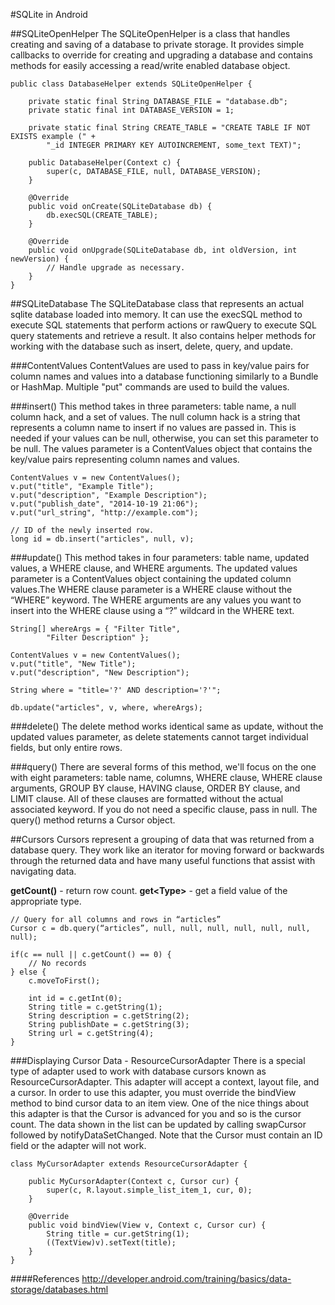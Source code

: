 #SQLite in Android

##SQLiteOpenHelper
The SQLiteOpenHelper is a class that handles creating and saving of a database to private storage. It provides simple callbacks to override for creating and upgrading a database and contains methods for easily accessing a read/write enabled database object.

```
public class DatabaseHelper extends SQLiteOpenHelper {

	private static final String DATABASE_FILE = "database.db";
	private static final int DATABASE_VERSION = 1;

	private static final String CREATE_TABLE = "CREATE TABLE IF NOT EXISTS example (" +
		"_id INTEGER PRIMARY KEY AUTOINCREMENT, some_text TEXT)";

	public DatabaseHelper(Context c) {
		super(c, DATABASE_FILE, null, DATABASE_VERSION);
	}

	@Override
	public void onCreate(SQLiteDatabase db) {
		db.execSQL(CREATE_TABLE);
	}

	@Override
	public void onUpgrade(SQLiteDatabase db, int oldVersion, int newVersion) {
		// Handle upgrade as necessary.
	}
}
```

##SQLiteDatabase
The SQLiteDatabase class that represents an actual sqlite database loaded into memory. It can use the execSQL method to execute SQL statements that perform actions or rawQuery to execute SQL query statements and retrieve a result.  It also contains helper methods for working with the database such as insert, delete, query, and update.

###ContentValues
ContentValues are used to pass in key/value pairs for column names and values into a database functioning similarly to a Bundle or HashMap. Multiple "put" commands are used to build the values.

###insert()
This method takes in three parameters: table name, a null column hack, and a set of values. The null column hack is a string that represents a column name to insert if no values are passed in. This is needed if your values can be null, otherwise, you can set this parameter to be null. The values parameter is a ContentValues object that contains the key/value pairs representing column names and values.

```
ContentValues v = new ContentValues();
v.put("title", "Example Title");
v.put("description", "Example Description");
v.put("publish_date", "2014-10-19 21:06");
v.put("url_string", "http://example.com");

// ID of the newly inserted row.
long id = db.insert("articles", null, v);
```

###update()
This method takes in four parameters: table name, updated values, a WHERE clause, and WHERE arguments. The updated values parameter is a ContentValues object containing the updated column values.The WHERE clause parameter is a WHERE clause without the “WHERE” keyword. The WHERE arguments are any values you want to insert into the WHERE clause using a “?” wildcard in the WHERE text.

```
String[] whereArgs = { "Filter Title",
		"Filter Description" };

ContentValues v = new ContentValues();
v.put("title", "New Title");
v.put("description", "New Description");

String where = "title='?' AND description='?'";

db.update("articles", v, where, whereArgs);
```

###delete()
The delete method works identical same as update, without the updated values parameter, as delete statements cannot target individual fields, but only entire rows.

###query()
There are several forms of this method, we'll focus on the one with eight parameters: table name, columns, WHERE clause, WHERE clause arguments, GROUP BY clause, HAVING clause, ORDER BY clause, and LIMIT clause. All of these clauses are formatted without the actual associated keyword. If you do not need a specific clause, pass in null. The query() method returns a Cursor object.

##Cursors
Cursors represent a grouping of data that was returned from a database query. They work like an iterator for moving forward or backwards through the returned data and have many useful functions that assist with navigating data. 

**getCount()** - return row count.
**get&lt;Type&gt;** - get a field value of the appropriate type.

```
// Query for all columns and rows in “articles”
Cursor c = db.query(“articles”, null, null, null, null, null, null, null);

if(c == null || c.getCount() == 0) {
	// No records
} else {
	c.moveToFirst();

	int id = c.getInt(0);
	String title = c.getString(1);
	String description = c.getString(2);
	String publishDate = c.getString(3);
	String url = c.getString(4);
}
```

###Displaying Cursor Data - ResourceCursorAdapter
There is a special type of adapter used to work with database cursors known as ResourceCursorAdapter. This adapter will accept a context, layout file, and a cursor. In order to use this adapter, you must override the bindView method to bind cursor data to an item view.  One of the nice things about this adapter is that the Cursor is advanced for you and so is the cursor count.  The data shown in the list can be updated by calling swapCursor followed by notifyDataSetChanged.  Note that the Cursor must contain an ID field or the adapter will not work.

```
class MyCursorAdapter extends ResourceCursorAdapter {

	public MyCursorAdapter(Context c, Cursor cur) {
		super(c, R.layout.simple_list_item_1, cur, 0);
	}

	@Override
	public void bindView(View v, Context c, Cursor cur) {
		String title = cur.getString(1);
		((TextView)v).setText(title);
	}
}
```

####References
http://developer.android.com/training/basics/data-storage/databases.html
